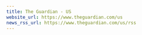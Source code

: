 ```yaml
---
title: The Guardian - US
website_url: https://www.theguardian.com/us
news_rss_url: https://www.theguardian.com/us/rss
---
```

